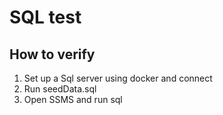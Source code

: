 # SQL test

## How to verify

1. Set up a Sql server using docker and connect
2. Run seedData.sql
3. Open SSMS and run sql
